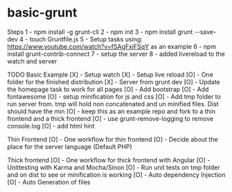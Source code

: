 basic-grunt
===========

Steps
1 - npm install -g grunt-cli
2 - npm init
3 - npm install grunt --save-dev
4 - touch Gruntfile.js
5 - Setup tasks using: https://www.youtube.com/watch?v=fSAgFxjFSqY as an example
6 - npm install grunt-contrib-connect
7 - setup the server 
8 - added livereload to the watch and server

TODO
Basic Example
[X] - Setup watch
[X] - Setup live reload
[O] - One folder for the finished distribution
[X] - Server from grunt dev
[O] - Update the homepage task to work for all pages
[O] - Add bootstrap
[O] - Add fontawesome
[O] - setup minification for js and css
[O] - Add tmp folder to run server from. tmp will hold non concatenated and un minified files. Dist should have the min
[O] - keep this as an example repo and fork to a thin frontend and a thick frontend
[O] - use grunt-remove-logging to remove console.log
[O] - add html hint

Thin Frontend
[O] - One workflow for thin frontend
[O] - Decide about the place for the server language (Default PHP)

Thick frontend
[O] - One workflow for thick frontend with Angular
[O] - Unittesting with Karma and Mocha/Sinon
[O] - Run unit tests on tmp folder and on dist to see or minification is working
[O] - Auto dependency Injection
[O] - Auto Generation of files